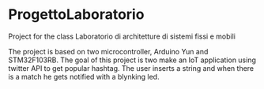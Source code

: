 # ProgettoLaboratorio
Project for the class Laboratorio di architetture di sistemi fissi e mobili

The project is based on two microcontroller, Arduino Yun and STM32F103RB.
The goal of this project is two make an IoT application using twitter API to get popular hashtag.
The user inserts a string and when there is a match he gets notified with a blynking led.
